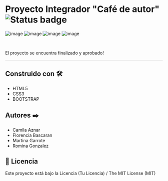 # Proyecto Integrador "Café de autor" ![Status badge](https://img.shields.io/badge/status-in%20progress-yellow)
![image](https://github.com/Florencia-Bascaran/Tiendadecafe/assets/109605773/de9290b3-ae77-4b33-badc-45128eaa7a89)
![image](https://github.com/Florencia-Bascaran/Tiendadecafe/assets/109605773/a771f9dc-b2de-4562-83ff-128bf341e413)
![image](https://github.com/Florencia-Bascaran/Tiendadecafe/assets/109605773/0935ce38-f44d-4aba-8b72-090957f3a463)
![image](https://github.com/Florencia-Bascaran/Tiendadecafe/assets/109605773/b024bcd1-012a-4a8f-8305-9dcd1f49acfe)








<br>
<p>El proyecto se encuentra finalizado y aprobado! </p>

***


## Construido con 🛠️

<!-- Menciona las herramientas que utilizaste para crear tu proyecto_ -->

* HTML5
* CSS3
* BOOTSTRAP

## Autores ✒️
- Camila Aznar
- Florencia Bascaran
- Martina Garrote
- Romina Gonzalez
## 🧾 Licencia
Este proyecto está bajo la Licencia (Tu Licencia) / The MIT License (MIT)



